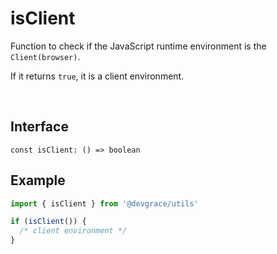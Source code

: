 # isClient

Function to check if the JavaScript runtime environment is the `Client(browser)`.

If it returns `true`, it is a client environment.

<br />

## Interface
```tsx
const isClient: () => boolean
```

## Example
```ts
import { isClient } from '@devgrace/utils'

if (isClient()) {
  /* client environment */
}
```